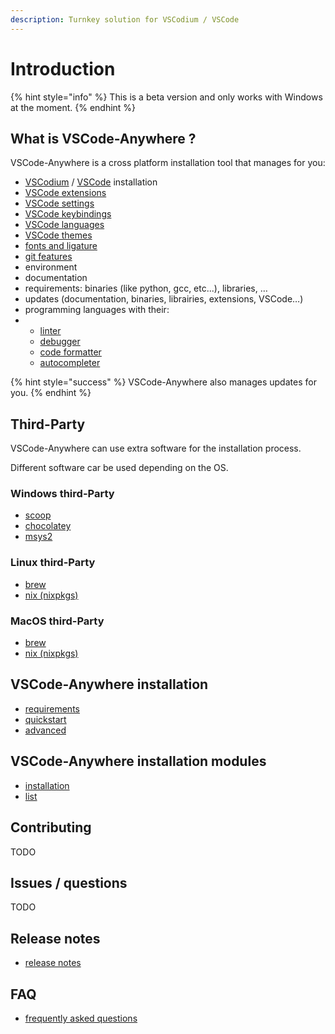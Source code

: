 ```yaml
---
description: Turnkey solution for VSCodium / VSCode
---
```


# Introduction

{% hint style="info" %}
This is a beta version and only works with Windows at the moment.
{% endhint %}

## What is VSCode-Anywhere ?

VSCode-Anywhere is a cross platform installation tool that manages for you:

* [VSCodium](https://vscodium.com) / [VSCode](https://code.visualstudio.com/) installation
* [VSCode extensions](https://marketplace.visualstudio.com/VSCode)
* [VSCode settings](https://code.visualstudio.com/docs/getstarted/settings)
* [VSCode keybindings](https://code.visualstudio.com/docs/getstarted/keybindings)
* [VSCode languages](https://code.visualstudio.com/docs/getstarted/locales)
* [VSCode themes](https://code.visualstudio.com/docs/getstarted/themes)
* [fonts and ligature](https://code.visualstudio.com/docs/getstarted/tips-and-tricks#_tune-your-settings)
* [git features](https://code.visualstudio.com/docs/editor/versioncontrol)
* environment
* documentation
* requirements: binaries \(like python, gcc, etc...\), libraries, …
* updates \(documentation, binaries, librairies, extensions, VSCode…\)
* programming languages with their:
* * [linter](https://en.wikipedia.org/wiki/Lint_%28software%29)
  * [debugger](https://en.wikipedia.org/wiki/Debugger)
  * [code formatter](https://en.wikipedia.org/wiki/Programming_style)
  * [autocompleter](https://en.wikipedia.org/wiki/Autocomplete)

{% hint style="success" %}
VSCode-Anywhere also manages updates for you.
{% endhint %}

## Third-Party

VSCode-Anywhere can use extra software for the installation process.

Different software car be used depending on the OS.

### Windows third-Party

* [scoop](https://scoop.sh/)
* [chocolatey](https://chocolatey.org/)
* [msys2](http://www.msys2.org/)

### Linux third-Party

* [brew](https://brew.sh/)
* [nix \(nixpkgs\)](https://nixos.org/nixpkgs/manual/)

### MacOS third-Party

* [brew](https://brew.sh/)
* [nix \(nixpkgs\)](https://nixos.org/nixpkgs/manual/)

## VSCode-Anywhere installation

* [requirements](install/requirements/)
* [quickstart](install/quickstart.md)
* [advanced](install/advanced/)

## VSCode-Anywhere installation modules

* [installation](modules/install.md)
* [list](modules/list/)

## Contributing

TODO

## Issues / questions

TODO

## Release notes

* [release notes](releases/)

## FAQ

* [frequently asked questions](faq.md)


